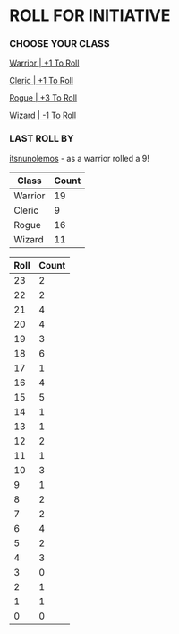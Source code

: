 # ROLL FOR INITIATIVE
### CHOOSE YOUR CLASS

[Warrior | +1 To Roll](https://github.com/benjaminsampica/benjaminsampica/issues/new?title=roll%7Cwarrior&body=Just+click+%27Submit+new+issue%27.)

[Cleric | +1 To Roll](https://github.com/benjaminsampica/benjaminsampica/issues/new?title=roll%7Ccleric&body=Just+click+%27Submit+new+issue%27.)

[Rogue | +3 To Roll](https://github.com/benjaminsampica/benjaminsampica/issues/new?title=roll%7Crogue&body=Just+click+%27Submit+new+issue%27.)

[Wizard | -1 To Roll](https://github.com/benjaminsampica/benjaminsampica/issues/new?title=roll%7Cwizard&body=Just+click+%27Submit+new+issue%27.)
### LAST ROLL BY
[itsnunolemos](https://www.github.com/itsnunolemos) - as a warrior rolled a 9!

|Class|Count|
|-|-|
|Warrior|19|
|Cleric|9|
|Rogue|16|
|Wizard|11|

|Roll|Count|
|-|-|
|23|2
|22|2
|21|4
|20|4
|19|3
|18|6
|17|1
|16|4
|15|5
|14|1
|13|1
|12|2
|11|1
|10|3
|9|1
|8|2
|7|2
|6|4
|5|2
|4|3
|3|0
|2|1
|1|1
|0|0
